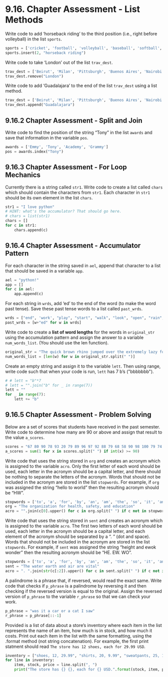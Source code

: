 # 9.16. Chapter Assessment - List Methods

Write code to add ‘horseback riding’ to the third position (i.e., right before
volleyball) in the list `sports`.
```python
sports = ['cricket', 'football', 'volleyball', 'baseball', 'softball', 'track and field', 'curling', 'ping pong', 'hockey']
sports.insert(2, "horseback riding")
```

Write code to take ‘London’ out of the list `trav_dest`.
```python
trav_dest = ['Beirut', 'Milan', 'Pittsburgh', 'Buenos Aires', 'Nairobi', 'Kathmandu', 'Osaka', 'London', 'Melbourne']
trav_dest.remove("London")
```

Write code to add ‘Guadalajara’ to the end of the list `trav_dest` using a list method.
```python
trav_dest = ['Beirut', 'Milan', 'Pittsburgh', 'Buenos Aires', 'Nairobi', 'Kathmandu', 'Osaka', 'Melbourne']
trav_dest.append("Guadalajara")
```

## 9.16.2 Chapter Assessment - Split and Join

Write code to find the position of the string “Tony” in the list `awards` and
save that information in the variable `pos`.
```python
awards = ['Emmy', 'Tony', 'Academy', 'Grammy']
pos = awards.index("Tony")
```
## 9.16.3 Chapter Assessment - For Loop Mechanics

Currently there is a string called `str1`. Write code to create a list called
`chars` which should contain the characters from `str1`. Each character in
`str1` should be its own element in the list `chars`.
```python
str1 = "I love python"
# HINT: what's the accumulator? That should go here.
# chars = list(str1)
chars = []
for c in str1:
    chars.append(c)
```

## 9.16.4 Chapter Assessment - Accumulator Pattern

For each character in the string saved in `ael`, append that character to a
list that should be saved in a variable `app`.
```python
ael = "python!"
app = []
for c in ael:
    app.append(c)
```

For each string in `wrds`, add ‘ed’ to the end of the word (to make the word past
tense). Save these past tense words to a list called `past_wrds`.
```python
wrds = ["end", 'work', "play", "start", "walk", "look", "open", "rain", "learn", "clean"]
past_wrds = [w+"ed" for w in wrds]
```

Write code to create a **list of word lengths** for the words in `original_str`
using the accumulation pattern and assign the answer to a variable `num_words_list`.
(You should use the len function).
```python
original_str = "The quick brown rhino jumped over the extremely lazy fox"
num_words_list = [len(w) for w in original_str.split(" ")]
```

Create an empty string and assign it to the variable `lett`. Then using range,
write code such that when your code is run, `lett` has 7 b’s ("bbbbbbb").
```python
# # lett = "b"*7
# lett = "".join("b" for _ in range(7))
lett = ""
for _ in range(7):
    lett += "b"
```
## 9.16.5 Chapter Assessment - Problem Solving

Below are a set of scores that students have received in the past semester.
Write code to determine how many are 90 or above and assign that result to the
value `a_scores`.
```python
scores = "67 80 90 78 93 20 79 89 96 97 92 88 79 68 58 90 98 100 79 74 83 88 80 86 85 70 90 100"
a_scores = sum(1 for x in scores.split(" ") if int(x) >= 90)
```

Write code that uses the string stored in `org` and creates an acronym which is
assigned to the variable `acro`. Only the first letter of each word should be used,
each letter in the acronym should be a capital letter, and there should be nothing
to separate the letters of the acronym. Words that should not be included in the
acronym are stored in the list `stopwords`. For example, if `org` was assigned the
string “hello to world” then the resulting acronym should be “HW”.
```python
stopwords = ['to', 'a', 'for', 'by', 'an', 'am', 'the', 'so', 'it', 'and', "The"]
org = "The organization for health, safety, and education"
acro = "".join(c[0].upper() for c in org.split(" ") if c not in stopwords)
```

Write code that uses the string stored in `sent` and creates an acronym which is
assigned to the variable `acro`. The first two letters of each word should be used,
each letter in the acronym should be a capital letter, and each element of the
acronym should be separated by a “. ” (dot and space). Words that should not be
included in the acronym are stored in the list `stopwords`. For example, if `sent`
was assigned the string “height and ewok wonder” then the resulting acronym should
be “HE. EW. WO”.
```python
stopwords = ['to', 'a', 'for', 'by', 'an', 'am', 'the', 'so', 'it', 'and', 'The']
sent = "The water earth and air are vital"
acro = ". ".join(str(c[:2]).upper() for c in sent.split(" ") if c not in stopwords)
```

A palindrome is a phrase that, if reversed, would read the exact same. Write code
that checks if `p_phrase` is a palindrome by reversing it and then checking if the
reversed version is equal to the original. Assign the reversed version of `p_phrase`
to the variable `r_phrase` so that we can check your work.
```python
p_phrase = "was it a car or a cat I saw"
r_phrase = p_phrase[::-1]
```

Provided is a list of data about a store’s inventory where each item in the list
represents the name of an item, how much is in stock, and how much it costs. Print
out each item in the list with the same formatting, using the .format method (not
string concatenation). For example, the first print statment should read
`The store has 12 shoes, each for 29.99 USD`.
```python
inventory = ["shoes, 12, 29.99", "shirts, 20, 9.99", "sweatpants, 25, 15.00", "scarves, 13, 7.75"]
for line in inventory:
    item, stock, price = line.split(", ")
    print("The store has {} {}, each for {} USD.".format(stock, item, price))
```
